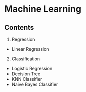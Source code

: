 # Machine Learning 

## Contents

1. Regression
  * Linear Regression 
2. Classification 
  * Logistic Regression 
  * Decision Tree
  * KNN Classifier 
  * Naive Bayes Classifier 


